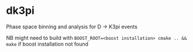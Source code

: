# dk3pi
Phase space binning and analysis for D -> K3pi events

NB might need to build with `BOOST_ROOT=<boost installation> cmake .. && make` if boost installation not found
